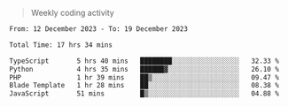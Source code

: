 > Weekly coding activity
<!--START_SECTION:waka-->

```txt
From: 12 December 2023 - To: 19 December 2023

Total Time: 17 hrs 34 mins

TypeScript       5 hrs 40 mins   ████████░░░░░░░░░░░░░░░░░   32.33 %
Python           4 hrs 35 mins   ██████▓░░░░░░░░░░░░░░░░░░   26.10 %
PHP              1 hr 39 mins    ██▒░░░░░░░░░░░░░░░░░░░░░░   09.47 %
Blade Template   1 hr 28 mins    ██░░░░░░░░░░░░░░░░░░░░░░░   08.38 %
JavaScript       51 mins         █▒░░░░░░░░░░░░░░░░░░░░░░░   04.88 %
```

<!--END_SECTION:waka-->

